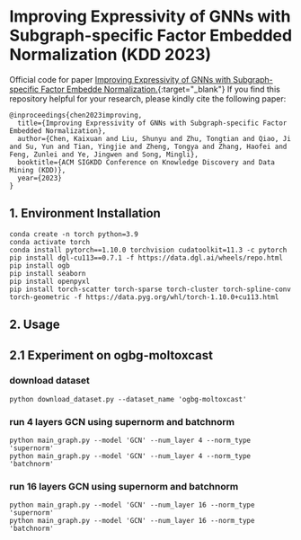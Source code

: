 # Improving Expressivity of GNNs with Subgraph-specific Factor Embedded Normalization (KDD 2023)

Official code for paper [Improving Expressivity of GNNs with Subgraph-specific Factor Embedde Normalization.](https://arxiv.org/abs/2211.12712){:target="_blank"}
If you find this repository helpful for your research, please kindly cite the following paper:
```
@inproceedings{chen2023improving,
  title={Improving Expressivity of GNNs with Subgraph-specific Factor Embedded Normalization},
  author={Chen, Kaixuan and Liu, Shunyu and Zhu, Tongtian and Qiao, Ji and Su, Yun and Tian, Yingjie and Zheng, Tongya and Zhang, Haofei and Feng, Zunlei and Ye, Jingwen and Song, Mingli},
  booktitle={ACM SIGKDD Conference on Knowledge Discovery and Data Mining (KDD)},
  year={2023}
}
```


## 1. Environment Installation

```
conda create -n torch python=3.9
conda activate torch
conda install pytorch==1.10.0 torchvision cudatoolkit=11.3 -c pytorch
pip install dgl-cu113==0.7.1 -f https://data.dgl.ai/wheels/repo.html
pip install ogb
pip install seaborn
pip install openpyxl
pip install torch-scatter torch-sparse torch-cluster torch-spline-conv torch-geometric -f https://data.pyg.org/whl/torch-1.10.0+cu113.html
```

## 2. Usage
## 2.1 Experiment on ogbg-moltoxcast

### download dataset

```
python download_dataset.py --dataset_name 'ogbg-moltoxcast'
```

### run 4 layers GCN using supernorm and batchnorm

```
python main_graph.py --model 'GCN' --num_layer 4 --norm_type 'supernorm'
python main_graph.py --model 'GCN' --num_layer 4 --norm_type 'batchnorm'
```

### run 16 layers GCN using supernorm and batchnorm

```
python main_graph.py --model 'GCN' --num_layer 16 --norm_type 'supernorm'
python main_graph.py --model 'GCN' --num_layer 16 --norm_type 'batchnorm'
```

<!-- ## 2.2 Experiments for Graph Isomorphism Test

Firstly, download dataset:

```
python download_dataset.py --dataset_name 'imdb-binary'
```

Then, please find shell files in 'cripts/graph-imdb-sl',  and running

```
sh scripts/graph-imdb-sl/run_gin_sl_motifnorm.sh
```

To reproduce the Figure 3 in the paper, please remove the warmup operation (i.e, delete --lr_warmup  in shell files.)

## 2.3 Experiments for Over-smoothing Issue

Firstly, download dataset:

```
python download_dataset.py --dataset_name 'cora'
```

Then, please find shell files in 'scripts/node-cora', and running

```
sh scripts/node-cora/run_gcn_motifnorm.sh
```

## 2.3 Experiments on other datasets

### For example:

1. Graph-Level:

   download ogbg-moltoxcast:

   ```
   python download_dataset.py --dataset_name 'ogbg-moltoxcast'
   ```
   Then, please find shell files in 'scripts/ogbg-toxcast', and running

   ```
   sh scripts/node-cora/run_gcn_motifnorm.sh
   ```
2. Node-Level:

   download citeseer:

   ```
   python download_dataset.py --dataset_name 'citeseer'
   ```
   Then, please find shell files in 'scripts/node-citeseer', and running

   ```
   sh scripts/node-citeseer/run_gcn_motifnorm.sh
   ```
3. Link-Level:

   download ogbl-collab:

   ```
   python download_dataset.py --dataset_name 'ogbl-collab'
   ```
   Then, please find shell files in 'scripts/ogbl-collab', and running

   ```
   sh scripts/ogbl-collab/run_gcn_motifnorm.sh
   sh scripts/ogbl-collab/run_gcn_batchnorm.sh
   ``` -->
